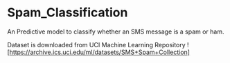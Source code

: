# Spam_Classification

An Predictive model to classify whether an SMS message is a spam or ham.

Dataset is downloaded from UCI Machine Learning Repository ![https://archive.ics.uci.edu/ml/datasets/SMS+Spam+Collection]

